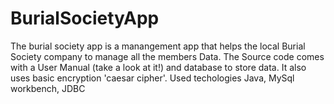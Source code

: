 # BurialSocietyApp
The burial society app is a manangement app that helps the local Burial Society company to manage all the members Data. The Source code comes with a User Manual (take a look at it!) and database to store data. It also uses basic encryption 'caesar cipher'. Used techologies Java, MySql workbench, JDBC
